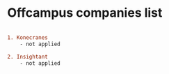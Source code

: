 # Offcampus companies list

```diff

1. Konecranes 
    - not applied

2. Insightant
    - not applied
```